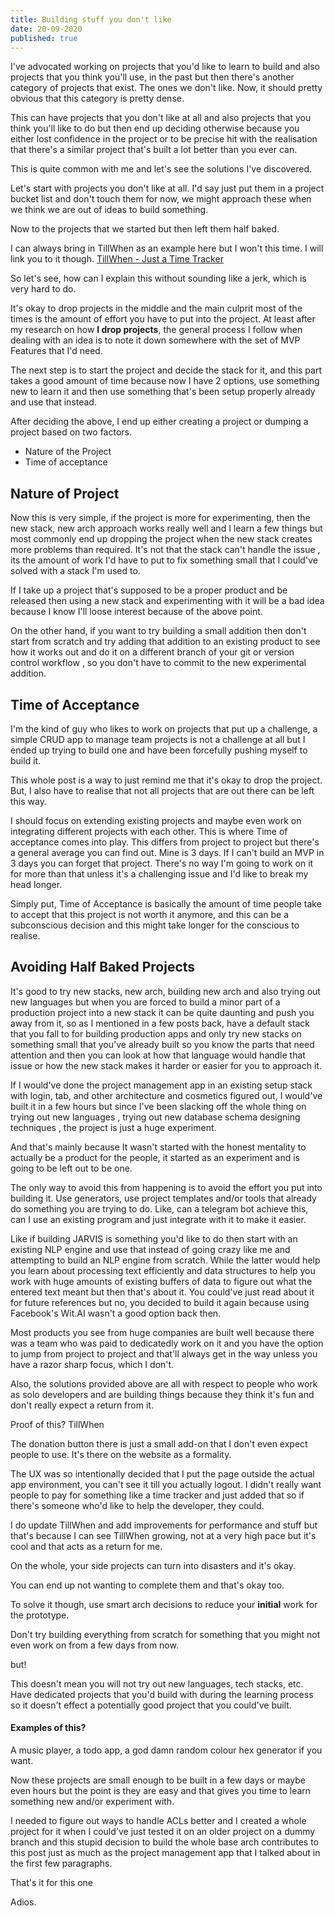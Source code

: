 ```yaml
---
title: Building stuff you don't like
date: 20-09-2020
published: true
---
```


I've advocated working on projects that you'd like to learn to build and also projects that you think you'll use, in the past but then there's another
category of projects that exist. The ones we don't like. Now, it should pretty obvious that this category is pretty dense.

This can have projects that you don't like at all and also projects that you think you'll like to do but then end up deciding otherwise because you
either lost confidence in the project or to be precise hit with the realisation that there's a similar project that's built a lot better than you ever
can.

This is quite common with me and let's see the solutions I've discovered.

Let's start with projects you don't like at all. I'd say just put them in a project bucket list and don't touch them for now, we might approach these
when we think we are out of ideas to build something.

Now to the projects that we started but then left them half baked.

I can always bring in TillWhen as an example here but I won't this time. I will link you to it though.
[TillWhen - Just a Time Tracker](https://tillwhen.barelyhuman.dev)

So let's see, how can I explain this without sounding like a jerk, which is very hard to do.

It's okay to drop projects in the middle and the main culprit most of the times is the amount of effort you have to put into the project. At least
after my research on how **I drop projects**, the general process I follow when dealing with an idea is to note it down somewhere with the set of MVP
Features that I'd need.

The next step is to start the project and decide the stack for it, and this part takes a good amount of time because now I have 2 options, use
something new to learn it and then use something that's been setup properly already and use that instead.

After deciding the above, I end up either creating a project or dumping a project based on two factors.

- Nature of the Project
- Time of acceptance

## Nature of Project

Now this is very simple, if the project is more for experimenting, then the new stack, new arch approach works really well and I learn a few things
but most commonly end up dropping the project when the new stack creates more problems than required. It's not that the stack can't handle the issue ,
its the amount of work I'd have to put to fix something small that I could've solved with a stack I'm used to.

If I take up a project that's supposed to be a proper product and be released then using a new stack and experimenting with it will be a bad idea
because I know I'll loose interest because of the above point.

On the other hand, if you want to try building a small addition then don't start from scratch and try adding that addition to an existing product to
see how it works out and do it on a different branch of your git or version control workflow , so you don't have to commit to the new experimental
addition.

## Time of Acceptance

I'm the kind of guy who likes to work on projects that put up a challenge, a simple CRUD app to manage team projects is not a challenge at all but I
ended up trying to build one and have been forcefully pushing myself to build it.

This whole post is a way to just remind me that it's okay to drop the project. But, I also have to realise that not all projects that are out there
can be left this way.

I should focus on extending existing projects and maybe even work on integrating different projects with each other. This is where Time of acceptance
comes into play. This differs from project to project but there's a general average you can find out. Mine is 3 days. If I can't build an MVP in 3
days you can forget that project. There's no way I'm going to work on it for more than that unless it's a challenging issue and I'd like to break my
head longer.

Simply put, Time of Acceptance is basically the amount of time people take to accept that this project is not worth it anymore, and this can be a
subconscious decision and this might take longer for the conscious to realise.

## Avoiding Half Baked Projects

It's good to try new stacks, new arch, building new arch and also trying out new languages but when you are forced to build a minor part of a
production project into a new stack it can be quite daunting and push you away from it, so as I mentioned in a few posts back, have a default stack
that you fall to for building production apps and only try new stacks on something small that you've already built so you know the parts that need
attention and then you can look at how that language would handle that issue or how the new stack makes it harder or easier for you to approach it.

If I would've done the project management app in an existing setup stack with login, tab, and other architecture and cosmetics figured out, I would've
built it in a few hours but since I've been slacking off the whole thing on trying out new languages , trying out new database schema designing
techniques , the project is just a huge experiment.

And that's mainly because It wasn't started with the honest mentality to actually be a product for the people, it started as an experiment and is
going to be left out to be one.

The only way to avoid this from happening is to avoid the effort you put into building it. Use generators, use project templates and/or tools that
already do something you are trying to do. Like, can a telegram bot achieve this, can I use an existing program and just integrate with it to make it
easier.

Like if building JARVIS is something you'd like to do then start with an existing NLP engine and use that instead of going crazy like me and
attempting to build an NLP engine from scratch. While the latter would help you learn about processing text efficiently and data structures to help
you work with huge amounts of existing buffers of data to figure out what the entered text meant but then that's about it. You could've just read
about it for future references but no, you decided to build it again because using Facebook's Wit.AI wasn't a good option back then.

Most products you see from huge companies are built well because there was a team who was paid to dedicatedly work on it and you have the option to
jump from project to project and that'll always get in the way unless you have a razor sharp focus, which I don't.

Also, the solutions provided above are all with respect to people who work as solo developers and are building things because they think it's fun and
don't really expect a return from it.

Proof of this? TillWhen

The donation button there is just a small add-on that I don't even expect people to use. It's there on the website as a formality.

The UX was so intentionally decided that I put the page outside the actual app environment, you can't see it till you actually logout. I didn't really
want people to pay for something like a time tracker and just added that so if there's someone who'd like to help the developer, they could.

I do update TillWhen and add improvements for performance and stuff but that's because I can see TillWhen growing, not at a very high pace but it's
cool and that acts as a return for me.

On the whole, your side projects can turn into disasters and it's okay.

You can end up not wanting to complete them and that's okay too.

To solve it though, use smart arch decisions to reduce your **initial** work for the prototype.

Don't try building everything from scratch for something that you might not even work on from a few days from now.

but!

This doesn't mean you will not try out new languages, tech stacks, etc. Have dedicated projects that you'd build with during the learning process so
it doesn't effect a potentially good project that you could've built.

#### Examples of this?

A music player, a todo app, a god damn random colour hex generator if you want.

Now these projects are small enough to be built in a few days or maybe even hours but the point is they are easy and that gives you time to learn
something new and/or experiment with.

I needed to figure out ways to handle ACLs better and I created a whole project for it when I could've just tested it on an older project on a dummy
branch and this stupid decision to build the whole base arch contributes to this post just as much as the project management app that I talked about
in the first few paragraphs.

That's it for this one

Adios.
